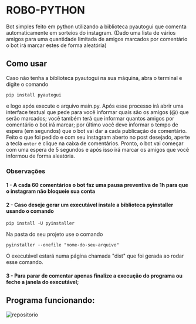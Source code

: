 # ROBO-PYTHON
Bot simples feito em python utilizando a biblioteca pyautogui que comenta automaticamente em sorteios do instagram. (Dado uma lista de vários amigos para uma quantidade limitada de amigos marcados por comentário o bot irá marcar estes de forma aleatória)

## Como usar
Caso não tenha a biblioteca pyautogui na sua máquina, abra o terminal e digite o comando
```
pip install pyautogui
```
e logo após execute o arquivo main.py. Após esse processo irá abrir uma interface textual que pede para você informar quais são os amigos (@) que serão marcados; você também terá que informar quantos amigos por comentário o bot irá marcar; por último você deve informar o tempo de espera (em segundos) que o bot vai dar a cada publicação de comentário.
Feito o que foi pedido e com seu instagram aberto no post desejado, aperte a tecla ```enter```  e clique na caixa de comentários. Pronto, o bot vai começar com uma espera de 5 segundos e após isso irá marcar os amigos que você informou de forma aleatória.

### Observações
#### 1 - A cada 60 comentários o bot faz uma pausa preventiva de 1h para que o instagram não bloqueie sua conta

#### 2 - Caso deseje gerar um executável instale a biblioteca pyinstaller usando o comando
```
pip install -U pyinstaller
```
Na pasta do seu projeto use o comando 
```
pyinstaller --onefile "nome-do-seu-arquivo"
```
O executável estará numa página chamada "dist" que foi gerada ao rodar esse comando.

#### 3 - Para parar de comentar apenas finalize a execução do programa ou feche a janela do executável;

## Programa funcionando:
![repositorio](https://user-images.githubusercontent.com/108037302/211219664-ce5ea4ed-86db-4175-8678-9d5c7aef19dd.gif)
